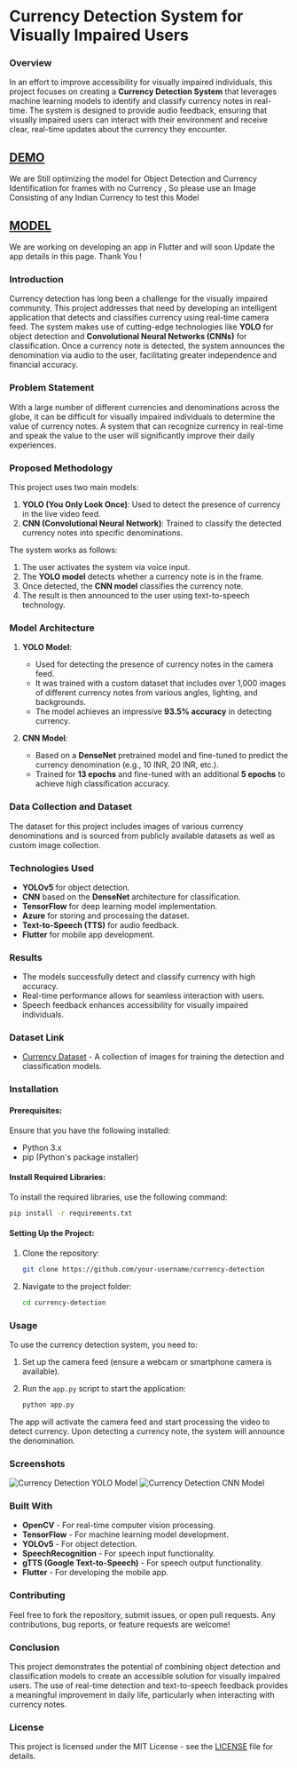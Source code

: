 

# **Currency Detection System for Visually Impaired Users**

### **Overview**
In an effort to improve accessibility for visually impaired individuals, this project focuses on creating a **Currency Detection System** that leverages machine learning models to identify and classify currency notes in real-time. The system is designed to provide audio feedback, ensuring that visually impaired users can interact with their environment and receive clear, real-time updates about the currency they encounter.
## [**DEMO**](https://indiancurrencydetector.streamlit.app/) ##
We are Still optimizing the model for Object Detection and Currency Identification for frames with no Currency , So please use an Image Consisting of any Indian Currency to test this Model
## [**MODEL**](https://yashwant00cr7.github.io/CurrencyDetector/) ##
We are working on developing an app in Flutter and will soon Update the app details in this page. Thank You !
### **Introduction**
Currency detection has long been a challenge for the visually impaired community. This project addresses that need by developing an intelligent application that detects and classifies currency using real-time camera feed. The system makes use of cutting-edge technologies like **YOLO** for object detection and **Convolutional Neural Networks (CNNs)** for classification. Once a currency note is detected, the system announces the denomination via audio to the user, facilitating greater independence and financial accuracy.

### **Problem Statement**
With a large number of different currencies and denominations across the globe, it can be difficult for visually impaired individuals to determine the value of currency notes. A system that can recognize currency in real-time and speak the value to the user will significantly improve their daily experiences.

### **Proposed Methodology**
This project uses two main models:
1. **YOLO (You Only Look Once)**: Used to detect the presence of currency in the live video feed.
2. **CNN (Convolutional Neural Network)**: Trained to classify the detected currency notes into specific denominations.

The system works as follows:
1. The user activates the system via voice input.
2. The **YOLO model** detects whether a currency note is in the frame.
3. Once detected, the **CNN model** classifies the currency note.
4. The result is then announced to the user using text-to-speech technology.

### **Model Architecture**
1. **YOLO Model**:
   - Used for detecting the presence of currency notes in the camera feed.
   - It was trained with a custom dataset that includes over 1,000 images of different currency notes from various angles, lighting, and backgrounds.
   - The model achieves an impressive **93.5% accuracy** in detecting currency.

2. **CNN Model**:
   - Based on a **DenseNet** pretrained model and fine-tuned to predict the currency denomination (e.g., 10 INR, 20 INR, etc.).
   - Trained for **13 epochs** and fine-tuned with an additional **5 epochs** to achieve high classification accuracy.

### **Data Collection and Dataset**
The dataset for this project includes images of various currency denominations and is sourced from publicly available datasets as well as custom image collection.

### **Technologies Used**
- **YOLOv5** for object detection.
- **CNN** based on the **DenseNet** architecture for classification.
- **TensorFlow** for deep learning model implementation.
- **Azure** for storing and processing the dataset.
- **Text-to-Speech (TTS)** for audio feedback.
- **Flutter** for mobile app development.

### **Results**
- The models successfully detect and classify currency with high accuracy.
- Real-time performance allows for seamless interaction with users.
- Speech feedback enhances accessibility for visually impaired individuals.

### **Dataset Link**
- [Currency Dataset](https://www.kaggle.com/datasets/yashwantk23cse/indian-currency) - A collection of images for training the detection and classification models.

### **Installation**

#### Prerequisites:
Ensure that you have the following installed:
- Python 3.x
- pip (Python's package installer)

#### Install Required Libraries:
To install the required libraries, use the following command:

```bash
pip install -r requirements.txt
```

#### Setting Up the Project:
1. Clone the repository:
    ```bash
    git clone https://github.com/your-username/currency-detection
    ```
2. Navigate to the project folder:
    ```bash
    cd currency-detection
    ```

### **Usage**

To use the currency detection system, you need to:
1. Set up the camera feed (ensure a webcam or smartphone camera is available).
2. Run the `app.py` script to start the application:

    ```bash
    python app.py
    ```

The app will activate the camera feed and start processing the video to detect currency. Upon detecting a currency note, the system will announce the denomination.

### **Screenshots**
![Currency Detection YOLO Model](https://github.com/user-attachments/assets/87975220-b65b-4555-9567-ac2b8f6fc66c)
![Currency Detection CNN Model](https://github.com/user-attachments/assets/a572f3ce-df82-43e2-b6ae-40ee5c4a7382)

### **Built With**
- **OpenCV** - For real-time computer vision processing.
- **TensorFlow** - For machine learning model development.
- **YOLOv5** - For object detection.
- **SpeechRecognition** - For speech input functionality.
- **gTTS (Google Text-to-Speech)** - For speech output functionality.
- **Flutter** - For developing the mobile app.

### **Contributing**
Feel free to fork the repository, submit issues, or open pull requests. Any contributions, bug reports, or feature requests are welcome!

### **Conclusion**
This project demonstrates the potential of combining object detection and classification models to create an accessible solution for visually impaired users. The use of real-time detection and text-to-speech feedback provides a meaningful improvement in daily life, particularly when interacting with currency notes.

### **License**
This project is licensed under the MIT License - see the [LICENSE](LICENSE) file for details.


